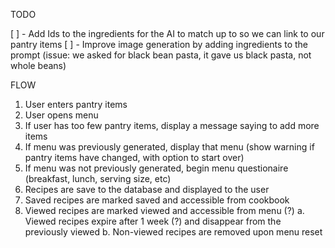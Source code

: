 TODO

[ ] - Add Ids to the ingredients for the AI to match up to so we can link to our pantry items
[ ] - Improve image generation by adding ingredients to the prompt (issue: we asked for black bean pasta, it gave us black pasta, not whole beans)

FLOW

1. User enters pantry items
2. User opens menu
3. If user has too few pantry items, display a message saying to add more items
4. If menu was previously generated, display that menu (show warning if pantry items have changed, with option to start over)
5. If menu was not previously generated, begin menu questionaire (breakfast, lunch, serving size, etc)
6. Recipes are save to the database and displayed to the user
7. Saved recipes are marked saved and accessible from cookbook
8. Viewed recipes are marked viewed and accessible from menu (?)
   a. Viewed recipes expire after 1 week (?) and disappear from the previously viewed
   b. Non-viewed recipes are removed upon menu reset
